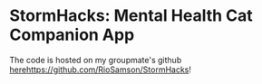 # StormHacks: Mental Health Cat Companion App

The code is hosted on my groupmate's github [here](https://github.com/RioSamson/StormHacks)https://github.com/RioSamson/StormHacks!
